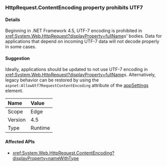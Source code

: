 ### HttpRequest.ContentEncoding property prohibits UTF7

#### Details

Beginning in .NET Framework 4.5, UTF-7 encoding is prohibited in <xref:System.Web.HttpRequest?displayProperty=fullName>s' bodies. Data for applications that depend on incoming UTF-7 data will not decode properly in some cases.

#### Suggestion

Ideally, applications should be updated to not use UTF-7 encoding in <xref:System.Web.HttpRequest?displayProperty=fullName>s. Alternatively, legacy behavior can be restored by using the <code>aspnet:AllowUtf7RequestContentEncoding</code> attribute of the [appSettings](~/docs/framework/configure-apps/file-schema/appsettings/appsettings-element-for-configuration.md) element.

| Name    | Value       |
|:--------|:------------|
| Scope   |Edge|
|Version|4.5|
|Type|Runtime|

#### Affected APIs

- <xref:System.Web.HttpRequest.ContentEncoding?displayProperty=nameWithType>

<!--

#### Affected APIs

- `P:System.Web.HttpRequest.ContentEncoding`

-->
